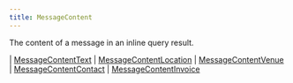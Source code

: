 ```yaml
---
title: MessageContent
---
```


The content of a message in an inline query result.

<div class="font-mono whitespace-pre"><span class="opacity-50">|</span> <a href="/types/messagecontenttext"  >MessageContentText</a>
<span class="opacity-50">|</span> <a href="/types/messagecontentlocation"  >MessageContentLocation</a>
<span class="opacity-50">|</span> <a href="/types/messagecontentvenue"  >MessageContentVenue</a>
<span class="opacity-50">|</span> <a href="/types/messagecontentcontact"  >MessageContentContact</a>
<span class="opacity-50">|</span> <a href="/types/messagecontentinvoice"  >MessageContentInvoice</a></div>

